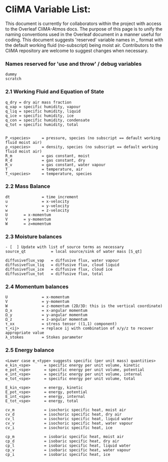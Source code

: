 # CliMA Variable List: 

This document is currently for collaborators within the project with access to the Overleaf CliMA-Atmos docs. The purpose of this page is to unify the naming conventions used in the Overleaf document in a manner useful for coding. This document suggests 'reserved' variable names in <property>_<species> format with the default working fluid (no-subscript) being moist air. Contributors to the CliMA repository are welcome to suggest changes when necessary.

### Names reserved for 'use and throw' / debug variables
```
dummy
scratch
```

### 2.1  Working Fluid and Equation of State
```
q_dry = dry air mass fraction
q_vap = specific humidity, vapour
q_liq = specific humidity, liquid
q_ice = specific humidity, ice
q_con = specific humidity, condensate
q_tot = specific humidity, total


P_<species>     = pressure, species (no subscript == default working fluid moist air) 
ρ_<species>     = density, species (no subscript == default working fluid moist air) 
R_m             = gas constant, moist
R_d             = gas constant, dry
R_v             = gas constant, water vapour
T               = temperature, air 
T_<species>     = temperature, species 
```

### 2.2 Mass Balance
```
dt              = time increment
u               = x-velocity 
v               = y-velocity
w               = z-velocity
U		= x-momentum 
V		= y-momentum
W		= z=momentum 
```
### 2.3 Moisture balances 
```
- [  ] Update with list of source terms as necessary
source_qt           = local source/sink of water mass [S_qt]

diffusiveflux_vap   = diffusive flux, water vapour
diffusiveflux_liq   = diffusive flux, cloud liquid
diffusiveflux_ice   = diffusive flux, cloud ice
diffusiveflux_tot   = diffusive flux, total
```

### 2.4 Momentum balances
```
U               = x-momentum 
V               = y-momentum 
W               = z-momentum (2D/3D: this is the vertical coordinate)
Ω_x             = x-angular momentum
Ω_y             = y-angular momentum
Ω_z             = z-angular momentum
τ_xx            = stress tensor ((1,1) component)
τ_<ij>          = replace ij with combination of x/y/z to recover appropriate value
λ_stokes        = Stokes parameter
```

### 2.5 Energy balance
```
<Lower case e_<type> suggests specific (per unit mass) quantities>
e_kin_<spe>      = specific energy per unit volume, kinetic
e_pot_<spe>      = specific energy per unit volume, potential
e_int_<spe>      = specific energy per unit volume, internal
e_tot_<spe>      = specific energy per unit volume, total

E_kin_<spe>      = energy, kinetic
E_pot_<spe>      = energy, potential
E_int_<spe>      = energy, internal
E_tot_<spe>      = energy, total

cv_m             = isochoric specific heat, moist air
cv_d             = isochoric specific heat, dry air
cv_l             = isochoric specific heat, liquid water
cv_v             = isochoric specific heat, water vapour
cv_i             = isochoric specific heat, ice

cp_m             = isobaric specific heat, moist air
cp_d             = isobaric specific heat, dry air
cp_l             = isobaric specific heat, liquid water
cp_v             = isobaric specific heat, water vapour
cp_i             = isobaric specific heat, ice
```
